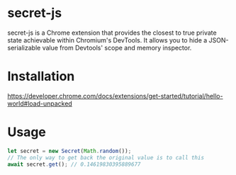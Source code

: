 # secret-js

secret-js is a Chrome extension that provides the closest to true private state achievable within Chromium's DevTools. It allows you to hide a JSON-serializable value from Devtools' scope and memory inspector.

# Installation

https://developer.chrome.com/docs/extensions/get-started/tutorial/hello-world#load-unpacked

# Usage

```js
let secret = new Secret(Math.random());
// The only way to get back the original value is to call this
await secret.get(); // 0.14619830395889677
```